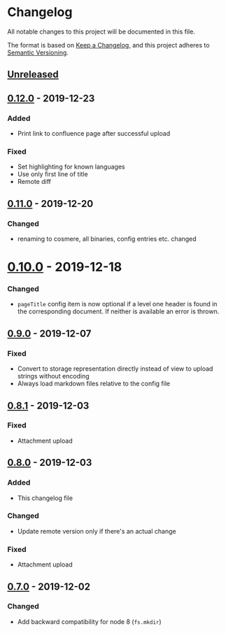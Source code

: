 # Changelog
All notable changes to this project will be documented in this file.

The format is based on [Keep a Changelog](https://keepachangelog.com/en/1.0.0/),
and this project adheres to [Semantic Versioning](https://semver.org/spec/v2.0.0.html).

## [Unreleased]

## [0.12.0] - 2019-12-23
### Added
- Print link to confluence page after successful upload

### Fixed
- Set highlighting for known languages
- Use only first line of title
- Remote diff

## [0.11.0] - 2019-12-20
### Changed
- renaming to cosmere, all binaries, config entries etc. changed

# [0.10.0] - 2019-12-18
### Changed
- `pageTitle` config item is now optional if a level one header is found in the corresponding document. If neither is available an error is thrown.

## [0.9.0] - 2019-12-07
### Fixed
- Convert to storage representation directly instead of view to upload strings without encoding
- Always load markdown files relative to the config file

## [0.8.1] - 2019-12-03
### Fixed
- Attachment upload

## [0.8.0] - 2019-12-03
### Added
- This changelog file

### Changed
- Update remote version only if there's an actual change

### Fixed
- Attachment upload

## [0.7.0] - 2019-12-02
### Changed
- Add backward compatibility for node 8 (`fs.mkdir`)

[Unreleased]: https://github.com/mihaeu/md2confluence/compare/0.12.0...HEAD
[0.12.0]: https://github.com/mihaeu/md2confluence/compare/0.11.0...0.12.0
[0.11.0]: https://github.com/mihaeu/md2confluence/compare/0.10.0...0.11.0
[0.10.0]: https://github.com/mihaeu/md2confluence/compare/0.9.0...0.10.0
[0.9.0]: https://github.com/mihaeu/md2confluence/compare/0.8.1...0.9.0
[0.8.1]: https://github.com/mihaeu/md2confluence/compare/0.8.0...0.8.1
[0.8.0]: https://github.com/mihaeu/md2confluence/compare/0.7.0...0.8.0
[0.7.0]: https://github.com/mihaeu/md2confluence/releases/tag/0.7.0